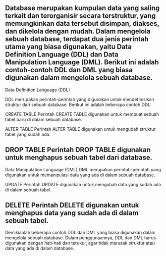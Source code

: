 Database merupakan kumpulan data yang saling terkait dan terorganisir secara terstruktur, yang memungkinkan data tersebut disimpan, diakses, 
dan dikelola dengan mudah. Dalam mengelola sebuah database, terdapat dua jenis perintah utama yang biasa digunakan, yaitu Data Definition Language (DDL) dan Data Manipulation Language (DML). 
Berikut ini adalah contoh-contoh DDL dan DML yang biasa digunakan dalam mengelola sebuah database.
-----------------------------------------------------------------------------------------------------------------------------------------------------------------------------------------------------------------------------------------------------------------------------------------------------------
Data Definition Language (DDL)

DDL merupakan perintah-perintah yang digunakan untuk mendefinisikan struktur dari sebuah database. Berikut ini adalah beberapa contoh DDL:

CREATE TABLE
Perintah CREATE TABLE digunakan untuk membuat sebuah tabel baru di dalam sebuah database. 

ALTER TABLE
Perintah ALTER TABLE digunakan untuk mengubah struktur tabel yang sudah ada. 

DROP TABLE
Perintah DROP TABLE digunakan untuk menghapus sebuah tabel dari database. 
----------------------------------------------------------------------------------------------------------------------------------------------------------------------------------------------------------------------------------------------------------------------------------------------------------------------------------------------------------------------------------------------------------------------------------------------------------------------------
Data Manipulation Language (DML)
DML merupakan perintah-perintah yang digunakan untuk memanipulasi data yang ada di dalam sebuah database. 

UPDATE
Perintah UPDATE digunakan untuk mengubah data yang sudah ada di dalam sebuah tabel. 

DELETE
Perintah DELETE digunakan untuk menghapus data yang sudah ada di dalam sebuah tabel. 
----------------------------------------------------------------------------------------------------------------------------------------------------------------------------------------------------------------------------------------------------------------------------------------------------------------------------------------------------------------------------------------------------------------------------------------------------------------------------
Demikianlah beberapa contoh DDL dan DML yang biasa digunakan dalam mengelola sebuah database. Dalam penggunaannya, DDL dan DML harus digunakan dengan hati-hati dan terukur, agar tidak merusak struktur atau data yang ada di dalam database.